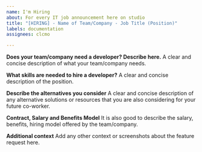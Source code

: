 ```yaml
---
name: I'm Hiring
about: For every IT job announcement here on studio
title: "[HIRING] - Name of Team/Company - Job Title (Position)"
labels: documentation
assignees: clcmo

---
```


**Does your team/company need a developer? Describe here.**
A clear and concise description of what your team/company needs.

**What skills are needed to hire a developer?**
A clear and concise description of the position.

**Describe the alternatives you consider**
A clear and concise description of any alternative solutions or resources that you are also considering for your future co-worker.

**Contract, Salary and Benefits Model**
It is also good to describe the salary, benefits, hiring model offered by the team/company.

**Additional context**
Add any other context or screenshots about the feature request here.
